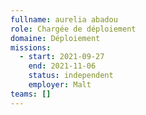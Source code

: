 ```yaml
---
fullname: aurelia abadou
role: Chargée de déploiement
domaine: Déploiement
missions:
  - start: 2021-09-27
    end: 2021-11-06
    status: independent
    employer: Malt
teams: []
---
```

